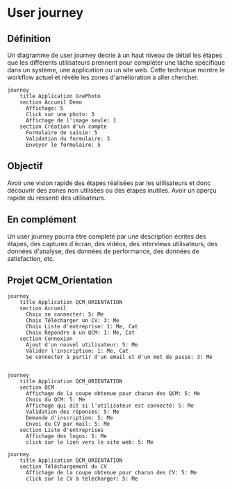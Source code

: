 # User journey

## Définition

Un diagramme de user journey decrie à un haut niveau de détail les étapes que les différents utilisateurs prennent pour compléter une tâche spécifique dans un système, une application ou un site web. Cette technique montre le workflow actuel et révèle les zones d'amélioration à aller chercher.

```mermaid
journey
    title Application GrePhoto
    section Accueil Demo
      Affichage: 5
      Click sur une photo: 3
      Affichage de l'image seule: 1
    section Création d'un compte
      Formulaire de saisie: 5
      Validation du formulaire: 3
      Envoyer le formulaire: 5
```

## Objectif

Avoir une vision rapide des étapes réalisées par les utilisateurs et donc découvrir des zones non utilisées ou des étapes inutiles.
Avoir un aperçu rapide du ressenti des utilisateurs.

## En complément

Un user journey pourra être complété par une description écrites des étapes, des captures d'écran, des vidéos, des interviews utilisateurs, des données d'analyse, des données de performance, des données de satisfaction, etc.

## Projet QCM_Orientation

```mermaid
journey
    title Application QCM_ORIENTATION
    section Accueil
      Choix se connecter: 5: Me
      Choix Télécharger un CV: 3: Me
      Choix Liste d'entreprise: 1: Me, Cat
      Choix Répondre à un QCM: 1: Me, Cat
    section Connexion
      Ajout d'un nouvel utilisateur: 5: Me
      Valider l'inscription: 1: Me, Cat
      Se connecter à partir d'un email et d'un mot de passe: 3: Me
    
```
```mermaid
journey
    title Application QCM_ORIENTATION
    section QCM
      Affichage de la coupe obtenue pour chacun des QCM: 5: Me
      Choix du QCM: 5: Me
      Affichage qui dit si l'utilisateur est connecté: 5: Me
      Validation des réponses: 5: Me
      Demande d'inscription: 5: Me
      Envoi du CV par mail: 5: Me
    section Liste d'entreprises
      Affichage des logos: 5: Me
      click sur le lien vers le site web: 5: Me

```
```mermaid
journey
    title Application QCM_ORIENTATION
    section Téléchargement du CV
      Affichage de la coupe obtenue pour chacun des CV: 5: Me
      click sur le CV à télécharger: 5: Me

```
